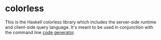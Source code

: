 # colorless

This is the Haskell colorless library which includes the server-side runtime and client-side query language.
It's meant to be used in conjunction with the command line [code generator](https://github.com/jxv/colorless).
